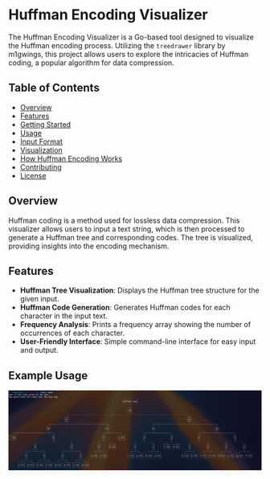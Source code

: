 # Huffman Encoding Visualizer

The Huffman Encoding Visualizer is a Go-based tool designed to visualize the Huffman encoding process. Utilizing the `treedrawer` library by m1gwings, this project allows users to explore the intricacies of Huffman coding, a popular algorithm for data compression.

## Table of Contents

- [Overview](#overview)
- [Features](#features)
- [Getting Started](#getting-started)
- [Usage](#usage)
- [Input Format](#input-format)
- [Visualization](#visualization)
- [How Huffman Encoding Works](#how-huffman-encoding-works)
- [Contributing](#contributing)
- [License](#license)

## Overview

Huffman coding is a method used for lossless data compression. This visualizer allows users to input a text string, which is then processed to generate a Huffman tree and corresponding codes. The tree is visualized, providing insights into the encoding mechanism.

## Features

- **Huffman Tree Visualization**: Displays the Huffman tree structure for the given input.
- **Huffman Code Generation**: Generates Huffman codes for each character in the input text.
- **Frequency Analysis**: Prints a frequency array showing the number of occurrences of each character.
- **User-Friendly Interface**: Simple command-line interface for easy input and output.


## Example Usage
<p align="center"><img src="./photos-docs/s2.png" /></a></p>

